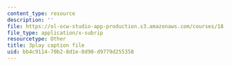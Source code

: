 ```yaml
---
content_type: resource
description: ''
file: https://ol-ocw-studio-app-production.s3.amazonaws.com/courses/18-s997-introduction-to-matlab-programming-fall-2011/bb4c911470b28d1e8d90d9779d255358_UKU1477cXVY.srt
file_type: application/x-subrip
resourcetype: Other
title: 3play caption file
uid: bb4c9114-70b2-8d1e-8d90-d9779d255358
---
```

